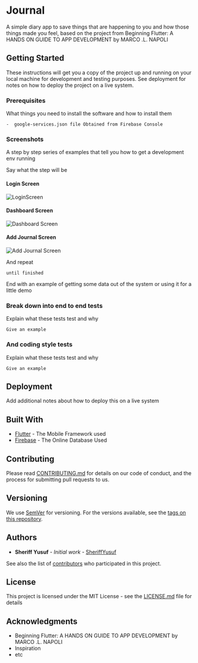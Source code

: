 # Journal

A simple diary app to save things that are happening to you and how those things made you feel, based on the project from Beginning Flutter: A HANDS ON GUIDE TO APP DEVELOPMENT by MARCO .L. NAPOLI

## Getting Started

These instructions will get you a copy of the project up and running on your local machine for development and testing purposes. See deployment for notes on how to deploy the project on a live system.

### Prerequisites

What things you need to install the software and how to install them


```
-  google-services.json file Obtained from Firebase Console
```

### Screenshots

A step by step series of examples that tell you how to get a development env running

Say what the step will be

#### Login Screen
![LoginScreen](https://github.com/sheriffyusuf/Journal-Flutter/blob/master/screenshots/flutter_01.png)

#### Dashboard Screen
![Dashboard Screen](https://github.com/sheriffyusuf/Journal-Flutter/blob/master/screenshots/flutter_02.png)

#### Add Journal Screen
![Add Journal Screen](https://github.com/sheriffyusuf/Journal-Flutter/blob/master/screenshots/flutter_03.png)



And repeat

```
until finished
```

End with an example of getting some data out of the system or using it for a little demo

### Break down into end to end tests

Explain what these tests test and why

```
Give an example
```

### And coding style tests

Explain what these tests test and why

```
Give an example
```

## Deployment

Add additional notes about how to deploy this on a live system

## Built With

* [Flutter](http://www.flutter.dev) - The Mobile Framework used
* [Firebase](http://www.firebase.google.com/) - The Online Database Used


## Contributing

Please read [CONTRIBUTING.md](https://gist.github.com/PurpleBooth/b24679402957c63ec426) for details on our code of conduct, and the process for submitting pull requests to us.

## Versioning

We use [SemVer](http://semver.org/) for versioning. For the versions available, see the [tags on this repository](https://github.com/your/project/tags). 

## Authors

* **Sheriff Yusuf** - *Initial work* - [SheriffYusuf](https://github.com/Sheriffyusuf)

See also the list of [contributors](https://github.com/your/project/contributors) who participated in this project.

## License

This project is licensed under the MIT License - see the [LICENSE.md](LICENSE.md) file for details

## Acknowledgments

* Beginning Flutter: A HANDS ON GUIDE TO APP DEVELOPMENT by MARCO .L. NAPOLI
* Inspiration
* etc
